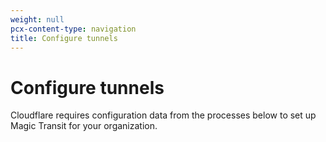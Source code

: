 ```yaml
---
weight: null
pcx-content-type: navigation
title: Configure tunnels
---
```


# Configure tunnels

Cloudflare requires configuration data from the processes below to set up Magic Transit for your organization.

<DirectoryListing path="/get-started/configure-tunnels" />
